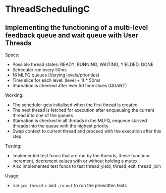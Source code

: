 # ThreadSchedulingC

## Implementing the functioning of a multi-level feedback queue and wait queue with User Threads

Specs:
*  Possible thread states: READY, RUNNING, WAITING, YIELDED, DONE
*  Scheduler run every 50ms
*  16 MLFQ queues (Varying levels/priorities)
*  Time slice for each level: (level + 1) * 50ms
*  Starvation is checked after ever 50 time slices (QUANT)

Working:
* The scheduler gets initialised when the first thread is created
* The next thread is fetched for execution after enqueueing the current thread into one of the queues
* Starvation is checked in all threads in the MLFQ, enqueue starved threads into the queue with the highest priority
* Swap context to current thread and proceed with the execution after this step

Testing:
* Implemented test funcs that are run by the threads, these functions increment, decrement values with or without holding a mutex.
* Also implemented test funcs to test thread_yield, thread_exit, thread_join

Usage:
* run ```gcc thread.c``` and ```./a.out``` to run the prewritten tests
